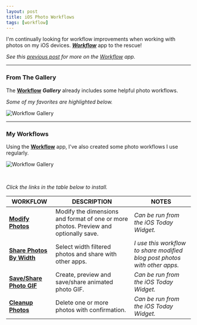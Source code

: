 ```yaml
---
layout: post
title: iOS Photo Workflows
tags: [workflow]
---
```


I'm continually looking for workflow improvements when working with photos on my iOS devices. ***[Workflow](https://workflow.is/)*** app to the rescue!

<i class="fa fa-hand-o-right"></i> *See this [previous post](https://techstreams.github.io/2015/04/06/ios-automation-with-workflow/) for more on the [Workflow](https://workflow.is/) app.*

---


### From The Gallery

The **[Workflow](https://workflow.is/)** ***Gallery*** already includes some helpful photo workflows.  

*Some of my favorites are highlighted below.*


![Workflow Gallery]({{site.baseurl}}/images/2015-11-02-workflow-gallery.png)


---


### My Workflows

Using the **[Workflow](https://workflow.is/)** app, I've also created some photo workflows I use regularly.

![Workflow Gallery]({{site.baseurl}}/images/2015-11-02-my-photo-workflows.png)

<br>

*Click the links in the table below to install.*

| WORKFLOW| DESCRIPTION | NOTES |
| --- | --- | --- |
| **[<i class="fa fa-refresh"></i> Modify Photos](https://workflow.is/workflows/367a79d8b88f4bc5bd0311a04e87636c)** | Modify the dimensions and format of one or more photos.  Preview and optionally save. | *Can be run from the iOS Today Widget.* |
| **[<i class="fa fa-refresh"></i> Share Photos By Width](https://workflow.is/workflows/5a9547369f5044439b9a06eaacd3de27)** | Select width filtered photos and share with other apps. | *I use this workflow to share modified blog post photos with other apps.* |
| **[<i class="fa fa-refresh"></i> Save/Share Photo GIF](https://workflow.is/workflows/2ac6a49f6a5b47d4ae4ffb68ec4fc3bd)** | Create, preview and save/share animated photo GIF. | *Can be run from the iOS Today Widget.* |
| **[<i class="fa fa-refresh"></i> Cleanup Photos](https://workflow.is/workflows/832fb535a1cf40dfbcfbd60a941d5710)** | Delete one or more photos with confirmation. | *Can be run from the iOS Today Widget.* |
